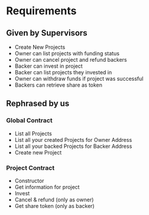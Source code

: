 # Requirements
## Given by Supervisors

* Create New Projects
* Owner can list projects with funding status
* Owner can cancel project and refund backers
* Backer can invest in project
* Backer can list projects they invested in
* Owner can withdraw funds if project was successful
* Backers can retrieve share as token

## Rephrased by us

### Global Contract

* List all Projects
* List all your created Projects for Owner Address
* List all your backed Projects for Backer Address
* Create new Project


### Project Contract

* Constructor
* Get information for project
* Invest
* Cancel & refund (only as owner)
* Get share token (only as backer)


